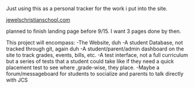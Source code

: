 Just using this as a personal tracker for the work i put into the site.

[jewelschristianschool.com](https://jewelschristianschool.com/)

planned to finish landing page before 9/15.
I want 3 pages done by then.

This project will encompass:
-The Website, duh
-A student Database, not tracked through git, again duh
-A student/parent/admin dashboard on the site to track grades,
events, bills, etc.
-A test interface, not a full curriculum but a series of tests that a student could take like if they need a quick placement test to see where ,grade-wise, they place.
-Maybe a forum/messageboard for students to socialize and parents to talk directly with JCS
